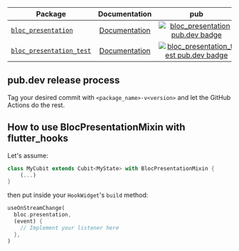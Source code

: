 | Package                                                 | Documentation                                         | pub                                                                                                                | CI                                                                                 |
|---------------------------------------------------------|:-----------------------------------------------------:|:------------------------------------------------------------------------------------------------------------------:|:----------------------------------------------------------------------------------:|
| [`bloc_presentation`][bloc_presentation-link]           | [Documentation][bloc_presentation-documentation]      | [![bloc_presentation pub.dev badge][bloc_presentation-pub-badge]][bloc_presentation-pub-badge-link]                | [![][bloc_presentation-build-badge]][bloc_presentation-build-badge-link]           |
| [`bloc_presentation_test`][bloc_presentation_test-link] | [Documentation][bloc_presentation_test-documentation] | [![bloc_presentation_test pub.dev badge][bloc_presentation_test-pub-badge]][bloc_presentation_test-pub-badge-link] | [![][bloc_presentation_test-build-badge]][bloc_presentation_test-build-badge-link] |

## pub.dev release process

Tag your desired commit with `<package_name>-v<version>` and let the GitHub Actions do the rest.

[bloc_presentation-link]: https://github.com/leancodepl/bloc_presentation/tree/master/packages/bloc_presentation
[bloc_presentation-documentation]: https://pub.dev/documentation/bloc_presentation/latest/
[bloc_presentation-pub-badge]: https://img.shields.io/pub/v/bloc_presentation
[bloc_presentation-pub-badge-link]: https://pub.dev/packages/bloc_presentation
[bloc_presentation-build-badge]: https://img.shields.io/github/actions/workflow/status/leancodepl/bloc_presentation/bloc_presentation-test.yml?branch=master
[bloc_presentation-build-badge-link]: https://github.com/leancodepl/bloc_presentation/actions/workflows/bloc_presentation-test.yml

[bloc_presentation_test-link]: https://github.com/leancodepl/bloc_presentation/tree/master/packages/bloc_presentation_test
[bloc_presentation_test-documentation]: https://pub.dev/documentation/bloc_presentation_test/latest/
[bloc_presentation_test-pub-badge]: https://img.shields.io/pub/v/bloc_presentation_test
[bloc_presentation_test-pub-badge-link]: https://pub.dev/packages/bloc_presentation_test
[bloc_presentation_test-build-badge]: https://img.shields.io/github/actions/workflow/status/leancodepl/bloc_presentation/bloc_presentation_test-test.yml?branch=master
[bloc_presentation_test-build-badge-link]: https://github.com/leancodepl/bloc_presentation/actions/workflows/bloc_presentation_test-test.yml

## How to use BlocPresentationMixin with flutter_hooks

Let's assume:

```dart
class MyCubit extends Cubit<MyState> with BlocPresentationMixin {
    (...)
}
```

then put inside your `HookWidget`'s `build` method:
```dart
useOnStreamChange(
  bloc.presentation, 
  (event) {
    // Implement your listener here
  },
)
```
